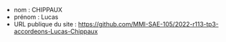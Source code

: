 - nom : CHIPPAUX
- prénom : Lucas
- URL publique du site : https://github.com/MMI-SAE-105/2022-r113-tp3-accordeons-Lucas-Chippaux
